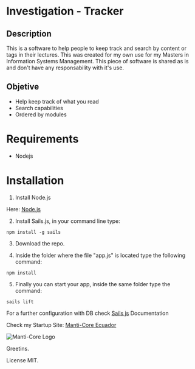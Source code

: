 # Investigation - Tracker

## Description
This is a software to help people to keep track and search by content or tags in their lectures. This was created for my own use for my Masters in Information Systems Management. This piece of software is shared as is and don't have any responsability with it's use.

## Objetive

* Help keep track of what you read
* Search capabilities
* Ordered by modules

# Requirements
* Nodejs

# Installation

1. Install Node.js 

  Here: [Node.js](https://nodejs.org)

2. Install Sails.js, in your command line type:

  ```
  npm install -g sails
  ```

3. Download the repo.

4. Inside the folder where the file "app.js" is located type the following command:

  ```
  npm install
  ```

5. Finally you can start your app, inside the same folder type the command:

  ```
  sails lift
  ```

For a further configuration with DB check [Sails js](http://sailsjs.org/) Documentation

Check my Startup Site:
[Manti-Core Ecuador](http://manti-core.com)

![Manti-Core Logo](http://manti-core.com/wp-content/uploads/2016/02/Footer-300x58.png "Logo  from Manti-Core Ecuador")

Greetins.

License MIT.
